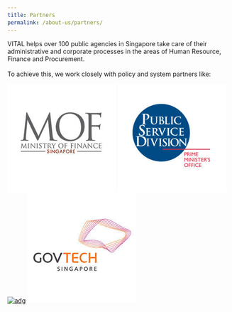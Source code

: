 ```yaml
---
title: Partners
permalink: /about-us/partners/
---
```


<p>VITAL helps over 100 public agencies in Singapore take care of their administrative and corporate processes in the areas of Human Resource, Finance and Procurement.
<br><br>To achieve this, we work closely with policy and system partners like:</p>

<div class="partners">
    <a href="https://www.mof.gov.sg" target="_blank" ><img src="/images/partners/mof.jpg" alt="mof" class="ive_eobj_center ive_clickable" /></a>
    <a href="https://www.psd.gov.sg" target="_blank" ><img src="/images/partners/psd.jpg" alt="psd" class="ive_eobj_center ive_clickable" /></a>
    <a href="https://www.agd.gov.sg" target="_blank" ><img src="/images/partners/adg_logo.jpg" alt="adg" class="ive_eobj_center ive_clickable" /></a>
    <a href="https://www.tech.gov.sg" target="_blank" ><img src="/images/partners/gov-tech.jpg" alt="gov-tech" class="ive_eobj_center ive_clickable" /></a>
</div>
